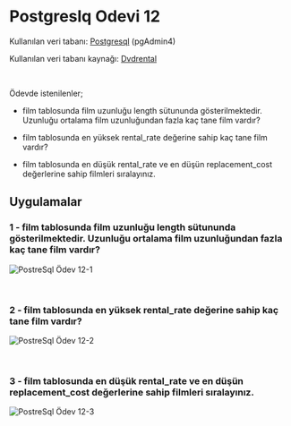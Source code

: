 # **Postgreslq Odevi 12**

Kullanılan veri tabanı:  [Postgresql](https://www.postgresql.org/) (pgAdmin4)

Kullanılan veri tabanı kaynağı: [Dvdrental](https://www.postgresqltutorial.com/postgresql-sample-database/)

<br>

Ödevde istenilenler;
* film tablosunda film uzunluğu length sütununda gösterilmektedir. Uzunluğu ortalama film uzunluğundan fazla kaç tane film vardır?

* film tablosunda en yüksek rental_rate değerine sahip kaç tane film vardır?

* film tablosunda en düşük rental_rate ve en düşün replacement_cost değerlerine sahip filmleri sıralayınız.


## **Uygulamalar**

### 1 - film tablosunda film uzunluğu length sütununda gösterilmektedir. Uzunluğu ortalama film uzunluğundan fazla kaç tane film vardır?
![PostreSql Ödev 12-1](https://raw.githubusercontent.com/osmantuysuz/kodluyoruzilkrepo/main/img/postgreSql%20Ödev-12/sqlOdev12-1.png)

<br>

### 2 - film tablosunda en yüksek rental_rate değerine sahip kaç tane film vardır?
![PostreSql Ödev 12-2](https://raw.githubusercontent.com/osmantuysuz/kodluyoruzilkrepo/main/img/postgreSql%20Ödev-12/sqlOdev12-2.png)

<br>

### 3 - film tablosunda en düşük rental_rate ve en düşün replacement_cost değerlerine sahip filmleri sıralayınız.
![PostreSql Ödev 12-3](https://raw.githubusercontent.com/osmantuysuz/kodluyoruzilkrepo/main/img/postgreSql%20Ödev-12/sqlOdev12-3.png)